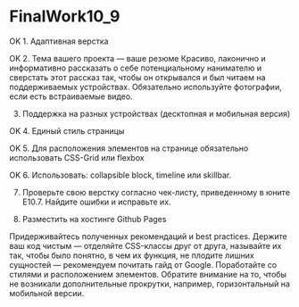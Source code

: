 # FinalWork10_9

OK 1. Адаптивная верстка

OK 2. Тема вашего проекта — ваше резюме Красиво, лаконично и информативно рассказать о себе потенциальному нанимателю и
сверстать этот рассказ так, чтобы он открывался и был читаем на поддерживаемых устройствах. Обязательно используйте
фотографии, если есть встраиваемые видео.

   3. Поддержка на разных устройствах (десктопная и мобильная версия)

OK 4. Единый стиль страницы

OK 5. Для расположения элементов на странице обязательно использовать CSS-Grid или flexbox

OK 6. Использовать: collapsible block, timeline или skillbar.

   7. Проверьте свою верстку согласно чек-листу, приведенному в юните E10.7. Найдите ошибки и исправьте их.

   8. Разместить на хостинге Github Pages


Придерживайтесь полученных рекомендаций и best practices. Держите ваш код чистым — отделяйте CSS-классы друг от друга,
называйте их так, чтобы было понятно, в чем их функция, не плодите лишних сущностей — рекомендуем почитать гайд от
Google. Поработайте со стилями и расположением элементов. Обратите внимание на то, чтобы не возникали дополнительные
прокрутки, например, горизонтальный на мобильной версии.